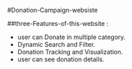 #Donation-Campaign-websiste

##three-Features-of-this-website :

* user can Donate in multiple category.
* Dynamic Search and Filter.
* Donation Tracking and Visualization.
* user can see donation details.